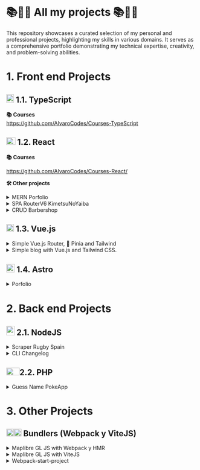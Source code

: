 # 📚🌟💼 All my projects 📚🌟💼
This repository showcases a curated selection of my personal and professional projects, highlighting my skills in various domains. It serves as a comprehensive portfolio demonstrating my technical expertise, creativity, and problem-solving abilities.

# 1. Front end Projects

## <img src="https://upload.wikimedia.org/wikipedia/commons/thumb/4/4c/Typescript_logo_2020.svg/2048px-Typescript_logo_2020.svg.png" width="20" height="22"> 1.1. TypeScript

**📚 Courses**  
https://github.com/AlvaroCodes/Courses-TypeScript

## <img src="https://upload.wikimedia.org/wikipedia/commons/thumb/a/a7/React-icon.svg/1200px-React-icon.svg.png" width="24" height="20"> 1.2. React

**📚 Courses**  

https://github.com/AlvaroCodes/Courses-React/

**🛠️ Other projects**

<details>
  
  <summary>MERN Porfolio</summary>
  
📂 Repositories: https://github.com/AlvaroCodes/MERN-Porfolio

![JavaScript](https://img.shields.io/badge/JavaScript-F7DF1E?logo=javascript&logoColor=black&style=for-the-badge)
![React](https://img.shields.io/badge/React-61DAFB?logo=react&logoColor=black&style=for-the-badge)
![Node.js](https://img.shields.io/badge/Node.js-339933?logo=node.js&logoColor=white&style=for-the-badge)

</details>

<details>
  
  <summary>SPA RouterV6 KimetsuNoYaiba</summary>
  
📂 Repositories: https://github.com/AlvaroCodes/SPA-Router-v6-KimetsuNoYaiba  

✨ Site: https://alvarocodes.github.io/SPA-Router-v6-KimetsuNoYaiba/

![JavaScript](https://img.shields.io/badge/JavaScript-F7DF1E?logo=javascript&logoColor=black&style=for-the-badge)
![React](https://img.shields.io/badge/React-61DAFB?logo=react&logoColor=black&style=for-the-badge)


</details>

<details>
  <summary>CRUD Barbershop</summary>
  
📂 Repositories: https://github.com/AlvaroCodes/CRUD-barbershop-React/

![JavaScript](https://img.shields.io/badge/JavaScript-F7DF1E?logo=javascript&logoColor=black&style=for-the-badge)
![React](https://img.shields.io/badge/React-61DAFB?logo=react&logoColor=black&style=for-the-badge)


</details>

## <img src="https://vuejs.org/images/logo.png" width="20" height="20"> 1.3. Vue.js

<details>
  <summary>Simple Vue.js Router, 🍍 Pinia and Tailwind</summary>
  
  ✨ Site: https://alvarocodes.github.io/poke-vuejs-router/  

📂 Repositories: https://github.com/AlvaroCodes/poke-vuejs-router/

![Vue.js](https://img.shields.io/badge/Vue.js-35495E?logo=vue.js&logoColor=4FC08D&style=for-the-badge) ![Tailwind CSS](https://img.shields.io/badge/Tailwind_CSS-38B2AC?logo=tailwind-css&logoColor=white&style=for-the-badge)
</details>

<details>
  <summary>Simple blog with Vue.js and Tailwind CSS.</summary>
  
  ✨ Site: https://alvarocodes.github.io/blog-vue-tailwind-simple/  

📂 Repositories: https://github.com/AlvaroCodes/blog-vue-tailwind-simple  

![Vue.js](https://img.shields.io/badge/Vue.js-35495E?logo=vue.js&logoColor=4FC08D&style=for-the-badge) ![Tailwind CSS](https://img.shields.io/badge/Tailwind_CSS-38B2AC?logo=tailwind-css&logoColor=white&style=for-the-badge)
</details>

## <img src="https://miro.medium.com/v2/resize:fit:1400/1*nLbfO_PdTSpeCdZQuUr8RQ.png" width="22" height="22"> 1.4. Astro

<details>
  
  <summary>Porfolio</summary>
  
📂 Repositories: https://github.com/AlvaroCodes/armDEV_porfolio

![JavaScript](https://img.shields.io/badge/JavaScript-F7DF1E?logo=javascript&logoColor=black&style=for-the-badge)

</details>

# 2. Back end Projects

## <img src="https://seeklogo.com/images/N/nodejs-logo-FBE122E377-seeklogo.com.png" width="22" height="25"> 2.1. NodeJS

<details>
  <summary>Scraper Rugby Spain</summary>
  
📂 Repositories: https://github.com/AlvaroCodes/SCRAPER-RUGBY_SPAIN-CHEERICO

![JavaScript](https://img.shields.io/badge/JavaScript-F7DF1E?logo=javascript&logoColor=black&style=for-the-badge)
![Node.js](https://img.shields.io/badge/Node.js-339933?logo=node.js&logoColor=white&style=for-the-badge)

</details>

<details>
  <summary>CLI Changelog</summary>
  
📂 Repositories: https://github.com/AlvaroCodes/CLI_CHANGELOG

![JavaScript](https://img.shields.io/badge/JavaScript-F7DF1E?logo=javascript&logoColor=black&style=for-the-badge)
![Node.js](https://img.shields.io/badge/Node.js-339933?logo=node.js&logoColor=white&style=for-the-badge)

</details> 

## <img src="https://upload.wikimedia.org/wikipedia/commons/thumb/2/27/PHP-logo.svg/1200px-PHP-logo.svg.png" width="35" height="20">2.2. PHP

</details>

<details>
  <summary>Guess Name PokeApp</summary>
  
📂 Repositories: https://github.com/AlvaroCodes/adivina-nombre-pokeApp

![PHP](https://img.shields.io/badge/PHP-777BB4?logo=php&logoColor=white&style=for-the-badge)
![jQuery](https://img.shields.io/badge/jQuery-0769AD?logo=jquery&logoColor=white&style=for-the-badge)

</details> 


# 3. Other Projects

## <img src="https://raw.githubusercontent.com/webpack/media/master/logo/icon-square-small.png" width="20" height="20"><img src="https://upload.wikimedia.org/wikipedia/commons/thumb/f/f1/Vitejs-logo.svg/1039px-Vitejs-logo.svg.png" width="20" height="20"> Bundlers (Webpack y ViteJS)

<details>
  <summary>Maplibre GL JS with Webpack y HMR</summary>
  
📂 Repositories: https://github.com/AlvaroCodes/MapLibre-Webpack

![JavaScript](https://img.shields.io/badge/JavaScript-F7DF1E?logo=javascript&logoColor=black&style=for-the-badge)
![Webpack](https://img.shields.io/badge/Webpack-8DD6F9?logo=webpack&logoColor=white&style=for-the-badge)

</details>

<details>
  <summary>Maplibre GL JS with ViteJS</summary>
  
📂 Repositories: https://github.com/AlvaroCodes/MapLibre-ViteJS

![JavaScript](https://img.shields.io/badge/JavaScript-F7DF1E?logo=javascript&logoColor=black&style=for-the-badge)
![Vite](https://img.shields.io/badge/Vite-646CFF?logo=vite&logoColor=white&style=for-the-badge)

</details>


<details>
  <summary>Webpack-start-project</summary>
  
📂 Repositories: https://github.com/AlvaroCodes/webpack-start-project

![JavaScript](https://img.shields.io/badge/JavaScript-F7DF1E?logo=javascript&logoColor=black&style=for-the-badge)
![Webpack](https://img.shields.io/badge/Webpack-8DD6F9?logo=webpack&logoColor=white&style=for-the-badge)

</details>


